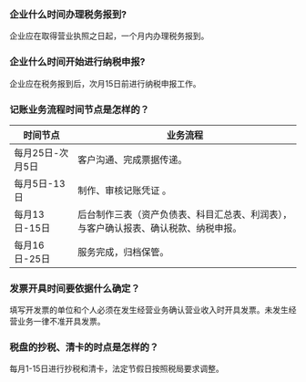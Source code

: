 ### 企业什么时间办理税务报到?

企业应在取得营业执照之日起，一个月内办理税务报到。

### 企业什么时间开始进行纳税申报?

企业应在税务报到后，次月15日前进行纳税申报工作。

### 记账业务流程时间节点是怎样的？

| 时间节点               | 业务流程                                                     |
| ---------------------- | ------------------------------------------------------------ |
| 每月25日-次月5日 | 客户沟通、完成票据传递。                                       |
| 每月5日-13日      | 制作、审核记账凭证 。                                          |
| 每月13日-15日     | 后台制作三表（资产负债表、科目汇总表、利润表），与客户确认报表、确认税款、纳税申报。 |
| 每月16日-25日     | 服务完成，归档保管。                                          |

### 发票开具时间要依据什么确定？

填写开发票的单位和个人必须在发生经营业务确认营业收入时开具发票。未发生经营业务一律不准开具发票。

### 税盘的抄税、清卡的时点是怎样的？

每月1-15日进行抄税和清卡，法定节假日按照税局要求调整。


